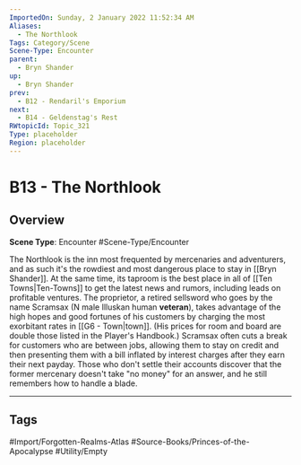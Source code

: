 ```yaml
---
ImportedOn: Sunday, 2 January 2022 11:52:34 AM
Aliases:
  - The Northlook
Tags: Category/Scene
Scene-Type: Encounter
parent:
  - Bryn Shander
up:
  - Bryn Shander
prev:
  - B12 - Rendaril's Emporium
next:
  - B14 - Geldenstag's Rest
RWtopicId: Topic_321
Type: placeholder
Region: placeholder
---
```

# B13 - The Northlook
## Overview
**Scene Type**: Encounter
#Scene-Type/Encounter

The Northlook is the inn most frequented by mercenaries and adventurers, and as such it's the rowdiest and most dangerous place to stay in [[Bryn Shander]]. At the same time, its taproom is the best place in all of [[Ten Towns|Ten-Towns]] to get the latest news and rumors, including leads on profitable ventures. The proprietor, a retired sellsword who goes by the name Scramsax (N male Illuskan human **veteran**), takes advantage of the high hopes and good fortunes of his customers by charging the most exorbitant rates in [[G6 - Town|town]]. (His prices for room and board are double those listed in the Player's Handbook.) Scramsax often cuts a break for customers who are between jobs, allowing them to stay on credit and then presenting them with a bill inflated by interest charges after they earn their next payday. Those who don't settle their accounts discover that the former mercenary doesn't take "no money" for an answer, and he still remembers how to handle a blade.


---
## Tags
#Import/Forgotten-Realms-Atlas #Source-Books/Princes-of-the-Apocalypse #Utility/Empty

